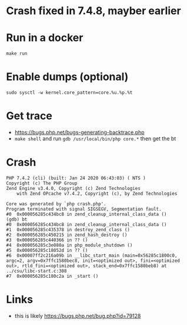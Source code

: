 # Crash fixed in 7.4.8, mayber earlier

# Run in a docker
 `make run`

# Enable dumps (optional)
 `sudo sysctl -w kernel.core_pattern=core.%u.%p.%t`
 
# Get trace
- https://bugs.php.net/bugs-generating-backtrace.php
- `make shell` and run `gdb /usr/local/bin/php core.*` then get the bt


# Crash
```
PHP 7.4.2 (cli) (built: Jan 24 2020 06:43:03) ( NTS )
Copyright (c) The PHP Group
Zend Engine v3.4.0, Copyright (c) Zend Technologies
    with Zend OPcache v7.4.2, Copyright (c), by Zend Technologies

Core was generated by `php crash.php'.
Program terminated with signal SIGSEGV, Segmentation fault.
#0  0x000056285c434bc8 in zend_cleanup_internal_class_data ()
(gdb) bt
#0  0x000056285c434bc8 in zend_cleanup_internal_class_data ()
#1  0x000056285c435378 in destroy_zend_class ()
#2  0x000056285c450215 in zend_hash_destroy ()
#3  0x000056285c440366 in ?? ()
#4  0x000056285c3e080a in php_module_shutdown ()
#5  0x000056285c18052d in ?? ()
#6  0x00007ff2c216a09b in __libc_start_main (main=0x56285c1800c0, argc=2, argv=0x7ffc1580bec8, init=<optimized out>, fini=<optimized out>, rtld_fini=<optimized out>, stack_end=0x7ffc1580beb8) at ../csu/libc-start.c:308
#7  0x000056285c180c2a in _start ()
```

# Links
- this is likely https://bugs.php.net/bug.php?id=79128


